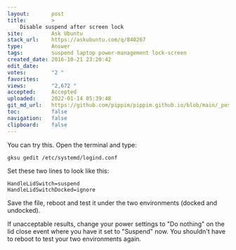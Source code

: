 ```yaml
---
layout:       post
title:        >
    Disable suspend after screen lock
site:         Ask Ubuntu
stack_url:    https://askubuntu.com/q/840267
type:         Answer
tags:         suspend laptop power-management lock-screen
created_date: 2016-10-21 23:20:42
edit_date:    
votes:        "2 "
favorites:    
views:        "2,672 "
accepted:     Accepted
uploaded:     2022-01-14 05:39:48
git_md_url:   https://github.com/pippim/pippim.github.io/blob/main/_posts/2016/2016-10-21-Disable-suspend-after-screen-lock.md
toc:          false
navigation:   false
clipboard:    false
---
```


You can try this. Open the terminal and type:

``` 
gksu gedit /etc/systemd/logind.conf

```

Set these two lines to look like this:

``` 
HandleLidSwitch=suspend
HandleLidSwitchDocked=ignore

```

Save the file, reboot and test it under the two environments (docked and undocked).

If unacceptable results, change your power settings to "Do nothing" on the lid close event where you have it set to "Suspend" now. You shouldn't have to reboot to test your two environments again.
